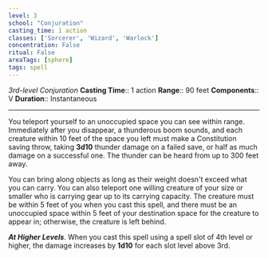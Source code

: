 ```yaml
---
level: 3
school: "Conjuration"
casting_time: 1 action
classes: ['Sorcerer', 'Wizard', 'Warlock']
concentration: False
ritual: False
areaTags: [sphere]
tags: spell
---
```


_3rd-level Conjuration_
**Casting Time**:: 1 action
**Range**:: 90 feet
**Components**:: V
**Duration**:: Instantaneous

---

You teleport yourself to an unoccupied space you can see within range. Immediately after you disappear, a thunderous boom sounds, and each creature within 10 feet of the space you left must make a Constitution saving throw, taking **3d10** thunder damage on a failed save, or half as much damage on a successful one. The thunder can be heard from up to 300 feet away.

You can bring along objects as long as their weight doesn't exceed what you can carry. You can also teleport one willing creature of your size or smaller who is carrying gear up to its carrying capacity. The creature must be within 5 feet of you when you cast this spell, and there must be an unoccupied space within 5 feet of your destination space for the creature to appear in; otherwise, the creature is left behind.


**_At Higher Levels_**. When you cast this spell using a spell slot of 4th level or higher, the damage increases by **1d10** for each slot level above 3rd.


